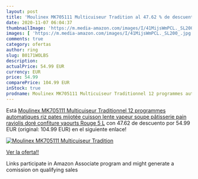 ```yaml
---
layout: post
title: 'Moulinex MK705111 Multicuiseur Tradition al 47.62 % de descuento'
date: 2020-11-07 06:04:37
thumbnailImage: 'https://m.media-amazon.com/images/I/41MijsWmPCL._SL200_.jpg'
images: [ 'https://m.media-amazon.com/images/I/41MijsWmPCL._SL200_.jpg' ]
comments: true
category: ofertas
author: ring
slug: B0171WOLBS
description:
actualPrice: 54.99 EUR
currency: EUR
price: 54.99
comparePrice: 104.99 EUR
inStock: true
prodname: Moulinex MK705111 Multicuiseur Traditionnel 12 programmes automatiques riz  pates  mijotée  cuisson lente  vapeur  soupe  pâtisserie pain  raviolis  doré  confiture  yaourts Rouge 5 L
---
```


Está [Moulinex MK705111 Multicuiseur Traditionnel 12 programmes automatiques riz  pates  mijotée  cuisson lente  vapeur  soupe  pâtisserie pain  raviolis  doré  confiture  yaourts Rouge 5 L](https://www.amazon.fr/dp/B0171WOLBS/?tag=tolees0d-21) con 47.62 de descuento por 54.99 EUR (original: 104.99 EUR) en el siguiente enlace!

[![Moulinex MK705111 Multicuiseur Tradition](https://m.media-amazon.com/images/I/41MijsWmPCL._SL200_.jpg)](https://www.amazon.fr/dp/B0171WOLBS/?tag=tolees0d-21)

[Ver la oferta!!](https://www.amazon.fr/dp/B0171WOLBS/?tag=tolees0d-21)

Links participate in Amazon Associate program and might generate a comission on qualifying sales


